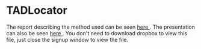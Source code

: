 TADLocator
==========

The report describing the method used can be seen <a href='https://www.dropbox.com/s/8d9i9d9v2ikkcw0/An%20Independent%20Method%20to%20Identify%20Topological%20Domain%20Boundaries.pdf?dl=0'>here </a>.
The presentation can also be seen <a href='https://www.dropbox.com/s/1hc38hf9z8c3ogx/An%20Independent%20Method%20to%20Identify%20Topological%20Domains.pptx?dl=0'> here </a>.
You don't need to download dropbox to view this file, just close the signup window to view the file.
